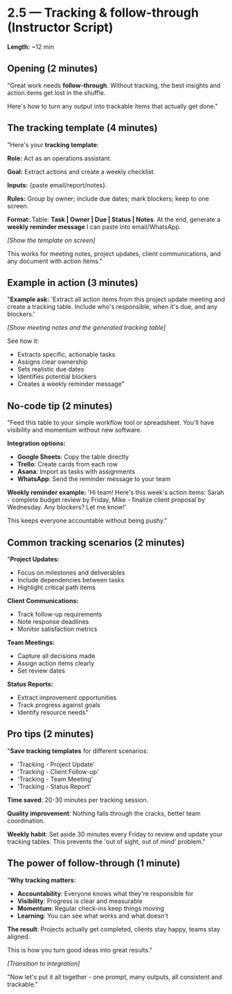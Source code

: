 # 2.5 — Tracking & follow-through (Instructor Script)

**Length:** ~12 min

## Opening (2 minutes)
"Great work needs **follow-through**. Without tracking, the best insights and action items get lost in the shuffle.

Here's how to turn any output into trackable items that actually get done."

## The tracking template (4 minutes)
"Here's your **tracking template**:

**Role:** Act as an operations assistant.

**Goal:** Extract actions and create a weekly checklist.

**Inputs:** {paste email/report/notes}.

**Rules:** Group by owner; include due dates; mark blockers; keep to one screen.

**Format:** Table: **Task | Owner | Due | Status | Notes**. At the end, generate a **weekly reminder message** I can paste into email/WhatsApp.

_[Show the template on screen]_

This works for meeting notes, project updates, client communications, and any document with action items."

## Example in action (3 minutes)
"**Example ask:**
'Extract all action items from this project update meeting and create a tracking table. Include who's responsible, when it's due, and any blockers.'

_[Show meeting notes and the generated tracking table]_

See how it:
- Extracts specific, actionable tasks
- Assigns clear ownership
- Sets realistic due dates
- Identifies potential blockers
- Creates a weekly reminder message"

## No-code tip (2 minutes)
"Feed this table to your simple workflow tool or spreadsheet. You'll have visibility and momentum without new software.

**Integration options:**
- **Google Sheets**: Copy the table directly
- **Trello**: Create cards from each row
- **Asana**: Import as tasks with assignments
- **WhatsApp**: Send the reminder message to your team

**Weekly reminder example:**
'Hi team! Here's this week's action items: Sarah - complete budget review by Friday, Mike - finalize client proposal by Wednesday. Any blockers? Let me know!'

This keeps everyone accountable without being pushy."

## Common tracking scenarios (2 minutes)
"**Project Updates:**
- Focus on milestones and deliverables
- Include dependencies between tasks
- Highlight critical path items

**Client Communications:**
- Track follow-up requirements
- Note response deadlines
- Monitor satisfaction metrics

**Team Meetings:**
- Capture all decisions made
- Assign action items clearly
- Set review dates

**Status Reports:**
- Extract improvement opportunities
- Track progress against goals
- Identify resource needs"

## Pro tips (2 minutes)
"**Save tracking templates** for different scenarios:
- 'Tracking - Project Update'
- 'Tracking - Client Follow-up'
- 'Tracking - Team Meeting'
- 'Tracking - Status Report'

**Time saved**: 20-30 minutes per tracking session.

**Quality improvement**: Nothing falls through the cracks, better team coordination.

**Weekly habit**: Set aside 30 minutes every Friday to review and update your tracking tables. This prevents the 'out of sight, out of mind' problem."

## The power of follow-through (1 minute)
"**Why tracking matters:**
- **Accountability**: Everyone knows what they're responsible for
- **Visibility**: Progress is clear and measurable
- **Momentum**: Regular check-ins keep things moving
- **Learning**: You can see what works and what doesn't

**The result**: Projects actually get completed, clients stay happy, teams stay aligned.

This is how you turn good ideas into great results."

_[Transition to integration]_

"Now let's put it all together - one prompt, many outputs, all consistent and trackable."
